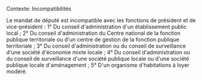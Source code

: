 Contexte: Incompatibilités

Le mandat de député est incompatible avec les fonctions de président et de vice-président : 1° Du conseil d'administration d'un établissement public local ; 2° Du conseil d'administration du Centre national de la fonction publique territoriale ou d'un centre de gestion de la fonction publique territoriale ; 3° Du conseil d'administration ou du conseil de surveillance d'une société d'économie mixte locale ; 4° Du conseil d'administration ou du conseil de surveillance d'une société publique locale ou d'une société publique locale d'aménagement ; 5° D'un organisme d'habitations à loyer modéré.